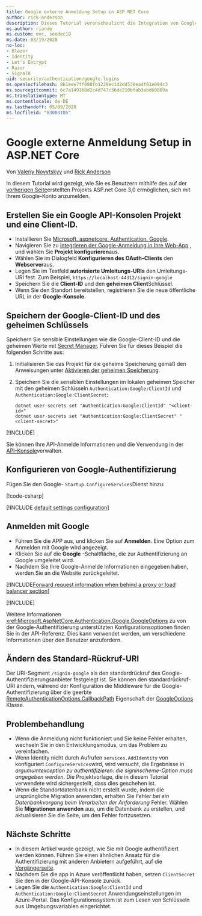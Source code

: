 ```yaml
---
title: Google externe Anmeldung Setup in ASP.NET Core
author: rick-anderson
description: Dieses Tutorial veranschaulicht die Integration von Google-Konto der Benutzerauthentifizierung in eine vorhandene ASP.NET Core-app.
ms.author: riande
ms.custom: mvc, seodec18
ms.date: 03/19/2020
no-loc:
- Blazor
- Identity
- Let's Encrypt
- Razor
- SignalR
uid: security/authentication/google-logins
ms.openlocfilehash: 8b1eee7ff088fb1229ec1d2dd538ea4f01e094c3
ms.sourcegitcommit: 6c7a149168d2c4d747c36de210bfab3abd60809a
ms.translationtype: MT
ms.contentlocale: de-DE
ms.lasthandoff: 05/09/2020
ms.locfileid: "83003105"
---
```

# <a name="google-external-login-setup-in-aspnet-core"></a>Google externe Anmeldung Setup in ASP.NET Core

Von [Valeriy Novytskyy](https://github.com/01binary) und [Rick Anderson](https://twitter.com/RickAndMSFT)

In diesem Tutorial wird gezeigt, wie Sie es Benutzern mithilfe des auf der [vorherigen Seite](xref:security/authentication/social/index)erstellten Projekts ASP.net Core 3,0 ermöglichen, sich mit Ihrem Google-Konto anzumelden.

## <a name="create-a-google-api-console-project-and-client-id"></a>Erstellen Sie ein Google API-Konsolen Projekt und eine Client-ID.

* Installieren Sie [Microsoft. aspnetcore. Authentication. Google](https://www.nuget.org/packages/Microsoft.AspNetCore.Authentication.Google).
* Navigieren Sie zu [integrieren der Google-Anmeldung in Ihre Web-App](https://developers.google.com/identity/sign-in/web/sign-in) , und wählen Sie **Projekt konfigurieren**aus.
* Wählen Sie im Dialogfeld **Konfigurieren des OAuth-Clients** den **Webserver**aus.
* Legen Sie im Textfeld **autorisierte Umleitungs-URIs** den Umleitungs-URI fest. Zum Beispiel, `https://localhost:44312/signin-google`
* Speichern Sie die **Client-ID** und den **geheimen Client**Schlüssel.
* Wenn Sie den Standort bereitstellen, registrieren Sie die neue öffentliche URL in der **Google-Konsole**.

## <a name="store-the-google-client-id-and-secret"></a>Speichern der Google-Client-ID und des geheimen Schlüssels

Speichern Sie sensible Einstellungen wie die Google-Client-ID und die geheimen Werte mit [Secret Manager](xref:security/app-secrets). Führen Sie für dieses Beispiel die folgenden Schritte aus:

1. Initialisieren Sie das Projekt für die geheime Speicherung gemäß den Anweisungen unter [Aktivieren der geheimen Speicherung](xref:security/app-secrets#enable-secret-storage).
1. Speichern Sie die sensiblen Einstellungen im lokalen geheimen Speicher mit den geheimen Schlüsseln `Authentication:Google:ClientId` und `Authentication:Google:ClientSecret`:

    ```dotnetcli
    dotnet user-secrets set "Authentication:Google:ClientId" "<client-id>"
    dotnet user-secrets set "Authentication:Google:ClientSecret" "<client-secret>"
    ```

[!INCLUDE[](~/includes/environmentVarableColon.md)]

Sie können Ihre API-Anmelde Informationen und die Verwendung in der [API-Konsole](https://console.developers.google.com/apis/dashboard)verwalten.

## <a name="configure-google-authentication"></a>Konfigurieren von Google-Authentifizierung

Fügen Sie den Google- `Startup.ConfigureServices`Dienst hinzu:

[!code-csharp[](~/security/authentication/social/social-code/3.x/StartupGoogle3x.cs?highlight=11-19)]

[!INCLUDE [default settings configuration](includes/default-settings2-2.md)]

## <a name="sign-in-with-google"></a>Anmelden mit Google

* Führen Sie die APP aus, und klicken Sie auf **Anmelden**. Eine Option zum Anmelden mit Google wird angezeigt.
* Klicken Sie auf die **Google** -Schaltfläche, die zur Authentifizierung an Google umgeleitet wird.
* Nachdem Sie Ihre Google-Anmelde Informationen eingegeben haben, werden Sie an die Website zurückgeleitet.

[!INCLUDE[Forward request information when behind a proxy or load balancer section](includes/forwarded-headers-middleware.md)]

[!INCLUDE[](includes/chain-auth-providers.md)]

Weitere Informationen <xref:Microsoft.AspNetCore.Authentication.Google.GoogleOptions> zu von der Google-Authentifizierung unterstützten Konfigurationsoptionen finden Sie in der API-Referenz. Dies kann verwendet werden, um verschiedene Informationen über den Benutzer anzufordern.

## <a name="change-the-default-callback-uri"></a>Ändern des Standard-Rückruf-URI

Der URI-Segment `/signin-google` als den standardrückruf des Google-Authentifizierungsanbieter festgelegt ist. Sie können den standardrückruf-URI ändern, während der Konfiguration die Middleware für die Google-Authentifizierung über die geerbte [RemoteAuthenticationOptions.CallbackPath](/dotnet/api/microsoft.aspnetcore.authentication.remoteauthenticationoptions.callbackpath) Eigenschaft der [GoogleOptions](/dotnet/api/microsoft.aspnetcore.authentication.google.googleoptions) Klasse.

## <a name="troubleshooting"></a>Problembehandlung

* Wenn die Anmeldung nicht funktioniert und Sie keine Fehler erhalten, wechseln Sie in den Entwicklungsmodus, um das Problem zu vereinfachen.
* Wenn Identity nicht durch Aufrufen `services.AddIdentity` von konfiguriert `ConfigureServices`wird, wird versucht, die Ergebnisse in *argumumtexception zu authentifizieren: die signinscheme-Option muss angegeben werden*. Die Projektvorlage, die in diesem Tutorial verwendete wird sichergestellt, dass dies geschehen ist.
* Wenn die Standortdatenbank nicht erstellt wurde, indem die ursprüngliche Migration anwenden, erhalten Sie *Fehler bei ein Datenbankvorgang beim Verarbeiten der Anforderung* Fehler. Wählen Sie **Migrationen anwenden** aus, um die Datenbank zu erstellen, und aktualisieren Sie die Seite, um den Fehler fortzusetzen.

## <a name="next-steps"></a>Nächste Schritte

* In diesem Artikel wurde gezeigt, wie Sie mit Google authentifiziert werden können. Führen Sie einen ähnlichen Ansatz für die Authentifizierung mit anderen Anbietern aufgeführt, auf die [Vorgängerseite](xref:security/authentication/social/index).
* Nachdem Sie die app in Azure veröffentlicht haben, setzen `ClientSecret` Sie den in der Google-API-Konsole zurück.
* Legen Sie die `Authentication:Google:ClientId` und `Authentication:Google:ClientSecret` Anwendungseinstellungen im Azure-Portal. Das Konfigurationssystem ist zum Lesen von Schlüsseln aus Umgebungsvariablen eingerichtet.

